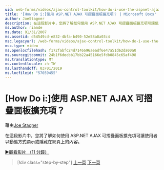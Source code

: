 ```yaml
---
uid: web-forms/videos/ajax-control-toolkit/how-do-i-use-the-aspnet-ajax-collapsable-panel-extender
title: '[How Do i:]使用 ASP.NET AJAX 可摺疊面板擴充項？ | Microsoft Docs'
author: JoeStagner
description: 在這段影片中，您將了解如何使用 ASP.NET AJAX 可摺疊面板擴充項可讓使用者以動態方式顯示或隱藏在網頁上的內容。
ms.author: riande
ms.date: 01/31/2007
ms.assetid: d54549cd-e832-4bfa-b490-52e58a8a03c4
msc.legacyurl: /web-forms/videos/ajax-control-toolkit/how-do-i-use-the-aspnet-ajax-collapsable-panel-extender
msc.type: video
ms.openlocfilehash: f172fabfc24d7146696aeadf6e47a51d62da00a0
ms.sourcegitcommit: 24b1f6decbb17bb22a45166e5fdb0845c65af498
ms.translationtype: MT
ms.contentlocale: zh-TW
ms.lasthandoff: 03/01/2019
ms.locfileid: "57059455"
---
```

<a name="how-do-i-use-the-aspnet-ajax-collapsable-panel-extender"></a>[How Do i:]使用 ASP.NET AJAX 可摺疊面板擴充項？
====================
藉由[Joe Stagner](https://github.com/JoeStagner)

在這段影片中，您將了解如何使用 ASP.NET AJAX 可摺疊面板擴充項可讓使用者以動態方式顯示或隱藏在網頁上的內容。

[&#9654;觀看影片 （11 分鐘）](https://channel9.msdn.com/Blogs/ASP-NET-Site-Videos/how-do-i-use-the-aspnet-ajax-collapsable-panel-extender)

> [!div class="step-by-step"]
> [上一頁](how-do-i-use-the-aspnet-ajax-accordion-control.md)
> [下一頁](how-do-i-use-the-aspnet-ajax-draggable-panel-extender.md)
